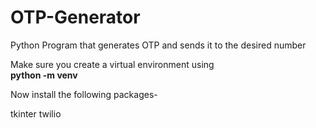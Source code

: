 # OTP-Generator
Python Program that generates OTP and sends it to the desired number
<br>

Make sure you create a virtual environment using<br>
<b>python -m venv</b>
<br>

Now install the following packages-<br>
<tr>
  <th>tkinter</th>
  <th>twilio</th>
</tr>
